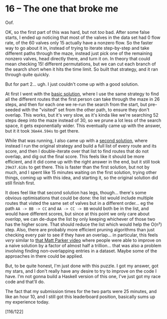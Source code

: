# 16 &ndash; The one that broke me
Oof.

OK, so the first part of this was hard, but not _too_ bad. After some false starts, I ended up noticing that most of the valves in the data set had 0 flow rate, of the 60 valves only 15 actually have a nonzero flow. So the faster way to go about it in, instead of trying to iterate step-by-step and take different paths through the maze, instead just pick one of the remaining nonzero valves, head directly there, and turn it on. In theory that could mean checking 15! different permutations, but we can cut each branch of the search short when it hits the time limit. So built that strategy, and it ran through quite quickly.

But for part 2... ugh. I just couldn't come up with a good solution.

At first I went with the [basic solution](16a.py), where I use the same strategy to find all the different routes that the first person can take through the maze in 26 steps, and then for each one we re-run the search from the start, but pre-seeded with the "visited" set from the other path, to ensure they don't overlap. This works, but it's very slow, as it's kinda like we're searching 52 steps deep into the maze instead of 30, so we prune a lot less of the search space, it gets exponentially wider. This eventually came up with the answer, but it it took `36m44.594s` to get there.

While that was running, I also came up with a [second solution](16b.py), where instead I run the original strategy and build a full list of every route and its score, and then I double-iterate over that list to find routes that do not overlap, and dig out the final score. This feels like it should be more efficient, and it did come up with the right answer in the end, but it still took `29m37.618s` to get there. This is faster than the first solution, but not by much, and I spent like 15 minutes waiting on the first solution, trying other things, coming up with this idea, and starting it, so the original solution did still finish first.

It does feel like that second solution has legs, though... there's some obvious optimisations that could be done: the list would include multiple routes that visted the same set of valves but in a different order... eg the path `AA -> BB -> CC` and `AA -> CC -> BB` would both be in the list, and would have different scores, but since at this point we only care about _overlap_, we can de-dupe the list by only keeping whichever of those two has the higher score. That should reduce the list which would help the O(n&sup2;) step. Also, there are probably more efficient pruning algorithms than just checking every pair to see if they have an overlap... in particular, this feels _very_ similar to [that Matt Parker video](https://youtu.be/c33AZBnRHks) where people were able to improve on a naive solution by a factor of almost half a trillion... that was also a problem involving finding non-overlapping entries in a dataset. Maybe some of the approaches in there could be applied.

But, to be quite honest, I'm just done with this puzzle. I got my answer, got my stars, and I don't really have any desire to try to improve on the code I have. I'm not gonna build a Haskell version of this one, I've just got my race code and that'll do.

The fact that my submission times for the two parts were 25 minutes, and like an hour 10, and I still got this leaderboard position, basically sums up my experience today.

[116/122]
